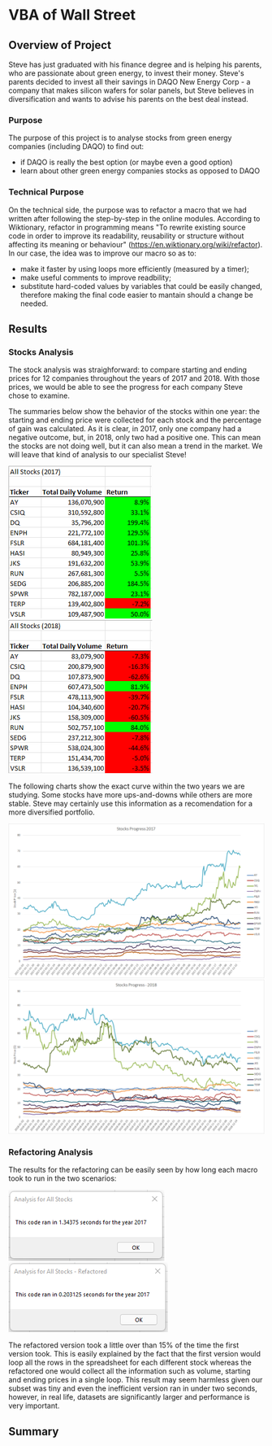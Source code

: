 # VBA of Wall Street

## Overview of Project
Steve has just graduated with his finance degree and is helping his parents, who are passionate about green energy, to invest their money. Steve's parents decided to invest all their savings in DAQO New Energy Corp - a company that makes silicon wafers for solar panels, but Steve believes in diversification and wants to advise his parents on the best deal instead. 

### Purpose
The purpose of this project is to analyse stocks from green energy companies (including DAQO) to find out:
  - if DAQO is really the best option (or maybe even a good option)
  - learn about other green energy companies stocks as opposed to DAQO

### Technical Purpose  
On the technical side, the purpose was to refactor a macro that we had written after following the step-by-step in the online modules. According to Wiktionary, refactor in programming means "To rewrite existing source code in order to improve its readability, reusability or structure without affecting its meaning or behaviour" (https://en.wiktionary.org/wiki/refactor).
In our case, the idea was to improve our macro so as to:
- make it faster by using loops more efficiently (measured by a timer);
- make useful comments to improve readbility;
- substitute hard-coded values by variables that could be easily changed, therefore making the final code easier to mantain should a change be needed.

## Results

### Stocks Analysis
The stock analysis was straighforward: to compare starting and ending prices for 12 companies throughout the years of 2017 and 2018. With those prices, we would be able to see the progress for each company Steve chose to examine.

The summaries below show the behavior of the stocks within one year: the starting and ending price were collected for each stock and the percentage of gain was calculated. As it is clear, in 2017, only one company had a negative outcome, but, in 2018, only two had a positive one. This can mean the stocks are not doing well, but it can also mean a trend in the market. We will leave that kind of analysis to our specialist Steve!

![AllStocks2017](/resources/AllStocks2017.png)
![AllStocks2018](/resources/AllStocks2018.png)

The following charts show the exact curve within the two years we are studying. Some stocks have more ups-and-downs while others are more stable. Steve may certainly use this information as a recomendation for a more diversified portfolio. 

![StocksProgress2017](/resources/StocksProgress2017.png)
![StocksProgress2018](/resources/StocksProgress2018.png)

### Refactoring Analysis
The results for the refactoring can be easily seen by how long each macro took to run in the two scenarios:

![AnalysisAllStocksTimer](/resources/AnalysisAllStocksTimer.png)
![AnalysisAllStocksRefactoredTimer](/resources/AnalysisAllStocksRefactoredTimer.png)

The refactored version took a little over than 15% of the time the first version took. This is easily explained by the fact that the first version would loop all the rows in the spreadsheet for each different stock whereas the refactored one would collect all the information such as volume, starting and ending prices in a single loop. This result may seem harmless given our subset was tiny and even the inefficient version ran in under two seconds, however, in real life, datasets are significantly larger and performance is very important.

## Summary




